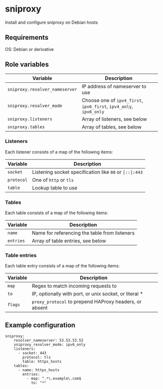 # sniproxy

Install and configure sniproxy on Debian hosts

## Requirements

OS: Debian or derivative

## Role variables

| Variable                     | Description
|-                             |-
`sniproxy.resolver_nameserver` | IP address of nameserver to use
`sniproxy.resolver_mode`       | Choose one of `ipv4_first`, `ipv6_first`, `ipv4_only`, `ipv6_only`
`sniproxy.listeners`           | Array of listeners, see below
`sniproxy.tables`              | Array of tables, see below

### Listeners

Each listener consists of a map of the following items:

| Variable   | Description
|-           |-
| `socket`   | Listening socket specification like `80` or `[::]:443`
| `protocol` | One of `http` or `tls`
| `table`    | Lookup table to use

### Tables

Each table consists of a map of the following items:

| Variable  | Description
|-          |-
| `name`    | Name for referencing the table from listeners
| `entries` | Array of table entries, see below

### Table entries

Each table entry consists of a map of the following items:

| Variable | Description
|-         |-
| `map`    | Regex to match incoming requests to
| `to`     | IP, optionally with port, or unix socket, or literal *
| `flags`  | `proxy_protocol` to prepend HAProxy headers, or absent


## Example configuration

```
sniproxy:
    resolver_nameserver: 53.53.53.53
    sniproxy_resolver_mode: ipv6_only
    listeners:
      - socket: 443
        protocol: tls
        table: https_hosts
    tables:
      - name: https_hosts
        entries:
          - map: ^.*\.example\.com$
            to: "*"
```
